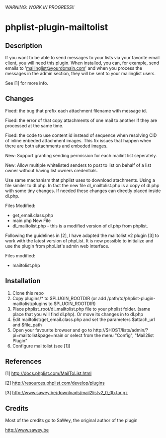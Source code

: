 *WARNING*: _WORK IN PROGRESS!!_

phplist-plugin-mailtolist
=========================


Description
-----------
If you want to be able to send messages to your lists via your favorite email client, you will need this plugin.
When installed, you can, for example, send emails to 'mailinglist@yourdomain.com' and when you process the messages in the admin section, they will be sent to your mailinglist users.

See [1] for more info.


Changes
-------

Fixed: the bug that prefix each attachment filename with message id.

Fixed: the error of that copy attachments of one mail to another if they are processed at the same time.

Fixed: the code to use content id instead of sequence when resolving CID of inline enbeded attachment images. 
This fix issues that happen when there are both attachments and embeded images.

New: Support granting sending permission for each mailint list seperately.

New: Allow multiple whitelisted senders to post to list on behalf of a list owner without having list owners credentials.

Use same machanism that phplist uses to download atachments. Using a file similer to dl.php.
In fact the new file dl_mailtolist.php is a copy of dl.php with some tiny changes.
If needed these changes can directly placed inside dl.php.

Files Modified:
- get_email.class.php
- main.php
New File
- dl_mailtolist.php - this is a modified version of dl.php from phplist.

Following the guidelines in [2], I have adapted the mailtolist v2 plugin [3] to work with the latest version of phpList.
It is now possible to initialize and use the plugin from phpList's admin web interface.

Files modified:
 - mailtolist.php


Installation
------------

1. Clone this repo
2. Copy plugins/* to $PLUGIN_ROOTDIR (or add /path/to/phplist-plugin-mailtolist/plugins to $PLUGIN_ROOTDIR)
3. Place phplist_root/dl_mailtolist.php file to your phplist folder. (same place that you will find dl.php). Or move its changes in to dl.php
4. Edit mailtolist/get_email.class.php and set the parameters $attach_url and $file_path
5. Open your favourite browser and go to http://$HOST/lists/admin/?pi=mailtolist&page=main or select from the menu "Config", "Mail2list Plugin"
6. Configure mailtolist (see [1])


References
----------

[1] http://docs.phplist.com/MailToList.html

[2] http://resources.phplist.com/develop/plugins

[3] http://www.sawey.be/downloads/mail2listv2_0_0b.tar.gz


Credits
-------
Most of the credits go to SaWey, the original author of the plugin

http://www.sawey.be
